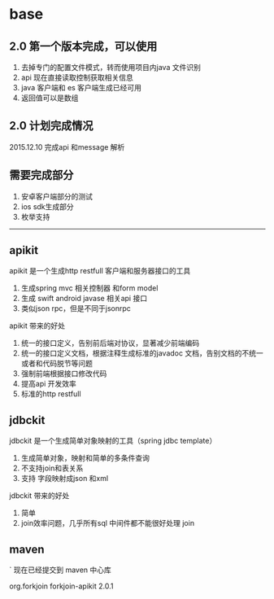 # base


## 2.0 第一个版本完成，可以使用

1. 去掉专门的配置文件模式，转而使用项目内java 文件识别
2. api 现在直接读取控制获取相关信息
3. java 客户端和 es 客户端生成已经可用
4. 返回值可以是数组


## 2.0 计划完成情况

2015.12.10 完成api 和message 解析

## 需要完成部分

1. 安卓客户端部分的测试
2. ios sdk生成部分
3. 枚举支持


***


## apikit
apikit 是一个生成http restfull 客户端和服务器接口的工具

1. 生成spring mvc 相关控制器 和form model
2. 生成 swift android javase 相关api 接口
3. 类似json rpc，但是不同于jsonrpc

apikit 带来的好处

1. 统一的接口定义，告别前后端对协议，显著减少前端编码
2. 统一的接口定义文档，根据注释生成标准的javadoc 文档，告别文档的不统一或者和代码脱节等问题
3. 强制前端根据接口修改代码
4. 提高api 开发效率
4. 标准的http restfull


## jdbckit
jdbckit 是一个生成简单对象映射的工具（spring jdbc template）

1. 生成简单对象，映射和简单的多条件查询
2. 不支持join和表关系
3. 支持 字段映射成json 和xml

jdbckit 带来的好处

1. 简单
2. join效率问题，几乎所有sql 中间件都不能很好处理 join



## maven

`
现在已经提交到 maven 中心库

<dependency>
    <groupId>org.forkjoin</groupId>
    <artifactId>forkjoin-apikit</artifactId>
    <version>2.0.1</version>
</dependency>
